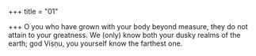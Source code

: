+++
title = "01"

+++
O you who have grown with your body beyond measure, they do not  attain to your greatness.
We (only) know both your dusky realms of the earth; god Viṣṇu, you  yourself know the farthest one.